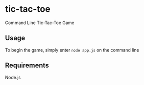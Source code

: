 # tic-tac-toe
Command Line Tic-Tac-Toe Game

## Usage

To begin the game, simply enter `node app.js` on the command line

## Requirements

Node.js